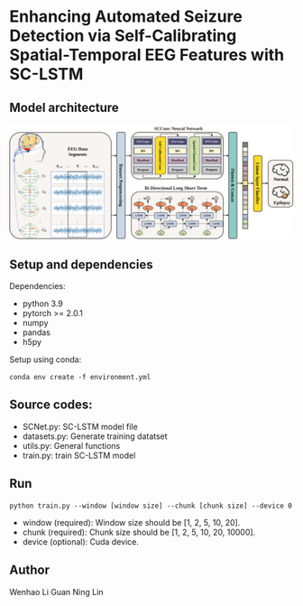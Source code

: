# Enhancing Automated Seizure Detection via Self-Calibrating Spatial-Temporal EEG Features with SC-LSTM
## Model architecture
![image](https://github.com/Ivan020121/EpilepsyEEG/blob/main/Figures/SC-SLTM.svg)

## Setup and dependencies
Dependencies:
+ python 3.9
+ pytorch >= 2.0.1
+ numpy
+ pandas
+ h5py

Setup using conda:
```
conda env create -f environment.yml
```
##  Source codes:
+ SCNet.py: SC-LSTM model file
+ datasets.py: Generate training datatset
+ utils.py: General functions
+ train.py: train SC-LSTM model


## Run

````
python train.py --window [window size] --chunk [chunk size] --device 0
````
+ window (required): Window size should be [1, 2, 5, 10, 20].
+ chunk (required): Chunk size should be [1, 2, 5, 10, 20, 10000].
+ device (optional): Cuda device.
## Author
Wenhao Li
Guan Ning Lin
